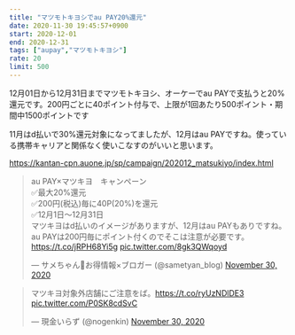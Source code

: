 ```yaml
---
title: "マツモトキヨシでau PAY20%還元"
date: 2020-11-30 19:45:57+0900
start: 2020-12-01
end: 2020-12-31
tags: ["aupay","マツモトキヨシ"]
rate: 20
limit: 500
---
```

12月01日から12月31日までマツモトキヨシ、オーケーでau PAYで支払うと20%還元です。200円ごとに40ポイント付与で、上限が1回あたり500ポイント・期間中1500ポイントです

11月はd払いで30%還元対象になってましたが、12月はau PAYですね。使っている携帯キャリアと関係なく使いこなすのがいいと思います。

https://kantan-cpn.auone.jp/sp/campaign/202012_matsukiyo/index.html

<blockquote class="twitter-tweet"><p lang="ja" dir="ltr">au PAY×マツキヨ　キャンペーン<br>✅最大20%還元<br>✅200円(税込)毎に40P(20%)を還元<br>✅12月1日〜12月31日<br>マツキヨはd払いのイメージがありますが、12月はau PAYもありですね。<br>au PAYは200円毎にポイント付くのでそこは注意が必要です。<a href="https://t.co/jRPH68Yi5g">https://t.co/jRPH68Yi5g</a> <a href="https://t.co/8gk3QWqoyd">pic.twitter.com/8gk3QWqoyd</a></p>&mdash; サメちゃん🦈お得情報×ブロガー (@sametyan_blog) <a href="https://twitter.com/sametyan_blog/status/1333250299524390912?ref_src=twsrc%5Etfw">November 30, 2020</a></blockquote> <script async src="https://platform.twitter.com/widgets.js" charset="utf-8"></script>
<blockquote class="twitter-tweet"><p lang="ja" dir="ltr">マツキヨ対象外店舗にご注意をば。<a href="https://t.co/ryUzNDlDE3">https://t.co/ryUzNDlDE3</a> <a href="https://t.co/P0SK8cdSvC">pic.twitter.com/P0SK8cdSvC</a></p>&mdash; 現金いらず (@nogenkin) <a href="https://twitter.com/nogenkin/status/1333237545044348929?ref_src=twsrc%5Etfw">November 30, 2020</a></blockquote> <script async src="https://platform.twitter.com/widgets.js" charset="utf-8"></script>
